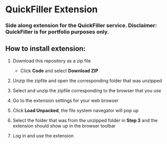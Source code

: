 # QuickFiller Extension
### Side along extension for the QuickFiller service. Disclaimer: QuickFiller is for portfolio purposes only. 

## How to install extension:

1. Download this repository as a zip file
    - Click <strong>Code</strong> and select <strong>Download ZIP</strong>

2. Unzip the zipfile and open the corresponding folder that was unzipped

3. Select and unzip the zipfile corresponding to the browser that you use

4. Go to the extension settings for your web browser

5. Click <strong>Load Unpacked</strong>, the file system navegator will pop up

6. Select the folder that was from the unzipped folder in <strong>Step 3</strong> and the extension should show up in the browser toolbar

7. Log in and use the extension